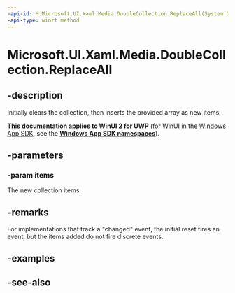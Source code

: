 ```yaml
---
-api-id: M:Microsoft.UI.Xaml.Media.DoubleCollection.ReplaceAll(System.Double[])
-api-type: winrt method
---
```


<!-- Method syntax
public void ReplaceAll(System.Double[] items)
-->

# Microsoft.UI.Xaml.Media.DoubleCollection.ReplaceAll

## -description
Initially clears the collection, then inserts the provided array as new items.

**This documentation applies to WinUI 2 for UWP** (for [WinUI](/windows/apps/winui/winui3/) in the [Windows App SDK](/windows/apps/windows-app-sdk/), see the **[Windows App SDK namespaces](/windows/windows-app-sdk/api/winrt/)**).

## -parameters
### -param items
The new collection items.

## -remarks
For implementations that track a "changed" event, the initial reset fires an event, but the items added do not fire discrete events.

## -examples

## -see-also
